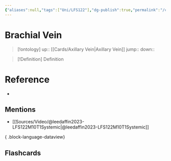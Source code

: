 ```yaml
---
{"aliases":null,"tags":["Uni/LFS122"],"dg-publish":true,"permalink":"/cards/brachial-vein/","dgPassFrontmatter":true}
---
```


# Brachial Vein

> [!ontology]
> up:: [[Cards/Axillary Vein\|Axillary Vein]]
> jump:: 
> down:: 

> [!Definition] Definition

# Reference

- 

## Mentions

- [[Sources/Video/@leedaffin2023-LFS122M10T1Systemic\|@leedaffin2023-LFS122M10T1Systemic]]

{ .block-language-dataview}

## Flashcards